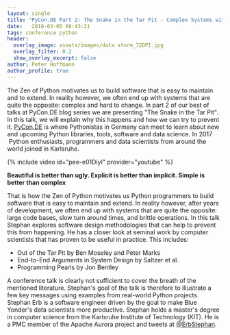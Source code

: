 ```yaml
---
layout: single
title: "PyCon.DE Part 2: The Snake in the Tar Pit - Complex Systems with Python"
date:   2018-03-05 08:43:21
tags: conference python
header:
  overlay_image: assets/images/data storm_72DPI.jpg
  overlay_filter: 0.2
  show_overlay_excerpt: false
author: Peter Hoffmann
author_profile: true
---
```


The Zen of Python motivates us to build software that is easy to maintain and to extend. In reality however, we often end up with systems that are quite the opposite: complex and hard to change. In part 2 of our best of talks at PyCon.DE blog series we are presenting "The Snake in the Tar Pit". In this talk, we will explain why this happens and how we can try to prevent it. [PyCon.DE](https://pycon.de) is where Pythonistas in Germany can meet to learn about new and upcoming Python libraries, tools, software and data science. In 2017  Python enthusiasts, programmers and data scientists from around the world joined in Karlsruhe.

{% include video id="pee-e01DiyI" provider="youtube" %}

**Beautiful is better than ugly. Explicit is better than implicit. Simple is better than complex** 
  
That is how the Zen of Python motivates us Python programmers to build software that is easy to maintain and extend. In reality however, after years of development, we often end up with systems that are quite the opposite: large code bases, slow turn around times, and brittle operations. In this talk Stephan explores software design methodologies that can help to prevent this from happening. He has a closer look at seminal work by computer scientists that has proven to be useful in practice. This includes: 

  * Out of the Tar Pit by Ben Moseley and Peter Marks
  * End-to-End Arguments in System Design by Saltzer et al.
  * Programming Pearls by Jon Bentley

A conference talk is clearly not sufficient to cover the breath of the mentioned literature. Stephan's goal of the talk is therefore to illustrate a few key messages using examples from real-world Python projects. Stephan Erb is a software engineer driven by the goal to make Blue Yonder's data scientists more productive. Stephan holds a master's degree in computer science from the Karlsruhe Institute of Technology (KIT). He is a PMC member of the Apache Aurora project and tweets at [@ErbStephan](http://twitter.com/ErbStephan).